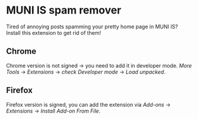 # MUNI IS spam remover

Tired of annoying posts spamming your pretty home page in MUNI IS?
Install this extension to get rid of them!

## Chrome

Chrome version is not signed → you need to add it in developer mode.
*More Tools* → *Extensions* → *check Developer mode* → *Load unpacked*.

## Firefox

Firefox version is signed, you can add the extension via *Add-ons* → *Extensions*
→ *Install Add-on From File*.
